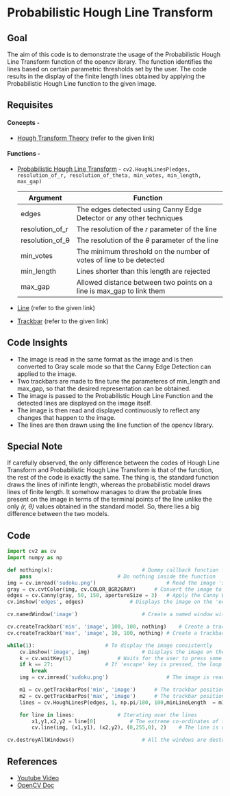 
# Probabilistic Hough Line Transform

## Goal

The aim of this code is to demonstrate the usage of the Probabilistic Hough Line Transform function of the opencv library. The function identifies the lines based on certain parametric thresholds set by the user. The code results in the display of the finite length lines obtained by applying the Probabilistic Hough Line function to the given image.

## Requisites

#### Concepts - 
* [Hough Transform Theory](https://github.com/MananKGarg/SOC_20_Virtual_Keyboard/blob/master/SoC_OpenCV-master/28.%20%5BAnkit%5D%20Hough%20Line%20Transform%20Theory.md) (refer to the given link)

#### Functions - 
* [Probabilistic Hough Line Transform](https://docs.opencv.org/2.4/doc/tutorials/imgproc/imgtrans/hough_lines/hough_lines.html) - `cv2.HoughLinesP(edges, resolution_of_r, resolution_of_theta, min_votes, min_length, max_gap)`

  | Argument              |    Function     |
  | -------------         | --------------- |
  | edges                 | The edges detected using Canny Edge Detector or any other techniques|
  | resolution_of_r       | The resolution of the *r* parameter of the line                     |
  | resolution_of_&theta; | The resolution of the *&theta;* parameter of the line               |
  | min_votes             | The minimum threshold on the number of votes of line to be detected |
  | min_length            | Lines shorter than this length are rejected                         |
  | max_gap               | Allowed distance between two points on a line is max_gap to link them|
  
* [Line](https://github.com/MananKGarg/SOC_20_Virtual_Keyboard/blob/master/SoC_OpenCV-master/5.%20%5BPallavi%5D%20Draw%20geometric%20shapes%20on%20images%20using%20Python%20OpenCV.md) (refer to the given link)
* [Trackbar](https://github.com/MananKGarg/SOC_20_Virtual_Keyboard/blob/master/SoC_OpenCV-master/12.%20(Nirmal)How%20to%20Bind%20Trackbar%20To%20OpenCV%20Windows.md) (refer to the given link)

## Code Insights

* The image is read in the same format as the image and is then converted to Gray scale mode so that the Canny Edge Detection can applied to the image.
* Two trackbars are made to fine tune the parameteres of min_length and max_gap, so that the desired representation can be obtained.
* The image is passed to the Probabilistic Hough Line Function and the detected lines are displayed on the image itself.
* The image is then read and displayed continuously to reflect any changes that happen to the image.
* The lines are then drawn using the line function of the opencv library.

## Special Note

If carefully observed, the only difference between the codes of Hough Line Transform and Probabilistic Hough Line Transform is that of the function, the rest of the code is exactly the same. The thing is, the standard function draws the lines of inifinte length, whereas the probabilistic model draws lines of finite length. It somehow manages to draw the probable lines present on the image in terms of the terminal points of the line unlike the only *(r, &theta;)* values obtained in the standard model. So, there lies a big difference between the two models.

## Code

```python 
import cv2 as cv               
import numpy as np 

def nothing(x):				                # Dummy callback function for the Trckbar position change
	pass					        # Do nothing inside the function
img = cv.imread('sudoku.png')		                # Read the image 'sudoku.png' from the directory
gray = cv.cvtColor(img, cv.COLOR_BGR2GRAY)		# Convert the image to grayscale mode.
edges = cv.Canny(gray, 50, 150, apertureSize = 3)	# Apply the Canny Edge Detection
cv.imshow('edges', edges)				# Displays the image on the 'edge' window

cv.namedWindow('image')				        # Create a named window with name 'image'

cv.createTrackbar('min', 'image', 100, 100, nothing)	# Create a trackbar with 'min' label
cv.createTrackbar('max', 'image', 10, 100, nothing)	# Create a trackbar with 'max' label

while(1):						# To display the image consistently
	cv.imshow('image', img)			        # Displays the image on the 'image' window
	k = cv.waitKey(1)				# Waits for the user to press some key
	if k == 27:					# If 'escape' key is pressed, the loop is terminated
		break
	img = cv.imread('sudoku.png')	                # The image is read into the 'img' variable

	m1 = cv.getTrackbarPos('min', 'image')		# The trackbar position of the 'min' label is obtained
	m2 = cv.getTrackbarPos('max', 'image')		# The trackbar position of the 'max' label is obtained
	lines = cv.HoughLinesP(edges, 1, np.pi/180, 100,minLineLength  = m1, maxLineGap = m2)	# The probabilistic Hough Lines Function is used.

	for line in lines:				# Iterating over the lines
		x1,y1,x2,y2 = line[0]			# The extreme co-ordinates of the line are obtained
		cv.line(img, (x1,y1), (x2,y2), (0,255,0), 2)	# The line is drawn on the image itself

cv.destroyAllWindows()				        # All the windows are destroyed and the program is terminated.
```

## References 

* [Youtube Video](https://www.youtube.com/watch?v=rVBVqVmHtfc&list=PLS1QulWo1RIa7D1O6skqDQ-JZ1GGHKK-K&index=34)
* [OpenCV Doc](https://docs.opencv.org/3.4/d9/db0/tutorial_hough_lines.html)
